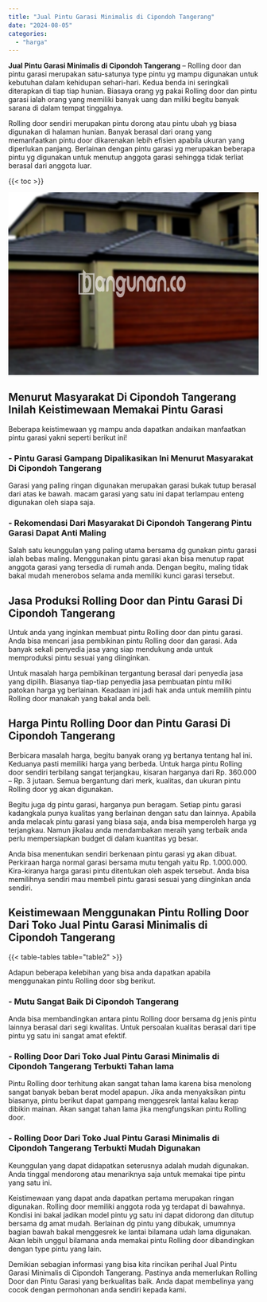 ```yaml
---
title: "Jual Pintu Garasi Minimalis di Cipondoh Tangerang"
date: "2024-08-05"
categories: 
  - "harga"
---
```


**Jual Pintu Garasi Minimalis di Cipondoh Tangerang** – Rolling door dan pintu garasi merupakan satu-satunya type pintu yg mampu digunakan untuk kebutuhan dalam kehidupan sehari-hari. Kedua benda ini seringkali diterapkan di tiap tiap hunian. Biasaya orang yg pakai Rolling door dan pintu garasi ialah orang yang memiliki banyak uang dan miliki begitu banyak sarana di dalam tempat tinggalnya.

Rolling door sendiri merupakan pintu dorong atau pintu ubah yg biasa digunakan di halaman hunian. Banyak berasal dari orang yang memanfaatkan pintu door dikarenakan lebih efisien apabila ukuran yang diperlukan panjang. Berlainan dengan pintu garasi yg merupakan beberapa pintu yg digunakan untuk menutup anggota garasi sehingga tidak terliat berasal dari anggota luar.

{{< toc >}}

![Jual Pintu Garasi Minimalis di Cipondoh Tangerang](/images/pintu-garasi-34.png)

## Menurut Masyarakat Di Cipondoh Tangerang Inilah Keistimewaan Memakai Pintu Garasi

Beberapa keistimewaan yg mampu anda dapatkan andaikan manfaatkan pintu garasi yakni seperti berikut ini!

### \- Pintu Garasi Gampang Dipalikasikan Ini Menurut Masyarakat Di Cipondoh Tangerang

Garasi yang paling ringan digunakan merupakan garasi bukak tutup berasal dari atas ke bawah. macam garasi yang satu ini dapat terlampau enteng digunakan oleh siapa saja.

### \- Rekomendasi Dari Masyarakat Di Cipondoh Tangerang Pintu Garasi Dapat Anti Maling

Salah satu keunggulan yang paling utama bersama dg gunakan pintu garasi ialah bebas maling. Menggunakan pintu garasi akan bisa menutup rapat anggota garasi yang tersedia di rumah anda. Dengan begitu, maling tidak bakal mudah menerobos selama anda memiliki kunci garasi tersebut.

## Jasa Produksi Rolling Door dan Pintu Garasi Di Cipondoh Tangerang

Untuk anda yang inginkan membuat pintu Rolling door dan pintu garasi. Anda bisa mencari jasa pembikinan pintu Rolling door dan garasi. Ada banyak sekali penyedia jasa yang siap mendukung anda untuk memproduksi pintu sesuai yang diinginkan.

Untuk masalah harga pembikinan tergantung berasal dari penyedia jasa yang dipilih. Biasanya tiap-tiap penyedia jasa pembuatan pintu miliki patokan harga yg berlainan. Keadaan ini jadi hak anda untuk memilih pintu Rolling door manakah yang bakal anda beli.

## Harga Pintu Rolling Door dan Pintu Garasi Di Cipondoh Tangerang

Berbicara masalah harga, begitu banyak orang yg bertanya tentang hal ini. Keduanya pasti memiliki harga yang berbeda. Untuk harga pintu Rolling door sendiri terbilang sangat terjangkau, kisaran harganya dari Rp. 360.000 – Rp. 3 jutaan. Semua bergantung dari merk, kualitas, dan ukuran pintu Rolling door yg akan digunakan.

Begitu juga dg pintu garasi, harganya pun beragam. Setiap pintu garasi kadangkala punya kualitas yang berlainan dengan satu dan lainnya. Apabila anda melacak pintu garasi yang biasa saja, anda bisa memperoleh harga yg terjangkau. Namun jikalau anda mendambakan meraih yang terbaik anda perlu mempersiapkan budget di dalam kuantitas yg besar.

Anda bisa menentukan sendiri berkenaan pintu garasi yg akan dibuat. Perkiraan harga normal garasi bersama mutu tengah yaitu Rp. 1.000.000. Kira-kiranya harga garasi pintu ditentukan oleh aspek tersebut. Anda bisa memilihnya sendiri mau membeli pintu garasi sesuai yang diinginkan anda sendiri.

## Keistimewaan Menggunakan Pintu Rolling Door Dari Toko Jual Pintu Garasi Minimalis di Cipondoh Tangerang

{{< table-tables table="table2" >}}

Adapun beberapa kelebihan yang bisa anda dapatkan apabila menggunakan pintu Rolling door sbg berikut.

### \- Mutu Sangat Baik Di Cipondoh Tangerang

Anda bisa membandingkan antara pintu Rolling door bersama dg jenis pintu lainnya berasal dari segi kwalitas. Untuk persoalan kualitas berasal dari tipe pintu yg satu ini sangat amat efektif.

### \- Rolling Door Dari Toko Jual Pintu Garasi Minimalis di Cipondoh Tangerang Terbukti Tahan lama

Pintu Rolling door terhitung akan sangat tahan lama karena bisa menolong sangat banyak beban berat model apapun. Jika anda menyaksikan pintu biasanya, pintu berikut dapat gampang menggesrek lantai kalau kerap dibikin mainan. Akan sangat tahan lama jika mengfungsikan pintu Rolling door.

### \- Rolling Door Dari Toko Jual Pintu Garasi Minimalis di Cipondoh Tangerang Terbukti Mudah Digunakan

Keunggulan yang dapat didapatkan seterusnya adalah mudah digunakan. Anda tinggal mendorong atau menariknya saja untuk memakai tipe pintu yang satu ini.

Keistimewaan yang dapat anda dapatkan pertama merupakan ringan digunakan. Rolling door memiliki anggota roda yg terdapat di bawahnya. Kondisi ini bakal jadikan model pintu yg satu ini dapat didorong dan ditutup bersama dg amat mudah. Berlainan dg pintu yang dibukak, umumnya bagian bawah bakal menggesrek ke lantai bilamana udah lama digunakan. Akan lebih unggul bilamana anda memakai pintu Rolling door dibandingkan dengan type pintu yang lain.

Demikian sebagian informasi yang bisa kita rincikan perihal Jual Pintu Garasi Minimalis di Cipondoh Tangerang. Pastinya anda memerlukan Rolling Door dan Pintu Garasi yang berkualitas baik. Anda dapat membelinya yang cocok dengan permohonan anda sendiri kepada kami.
